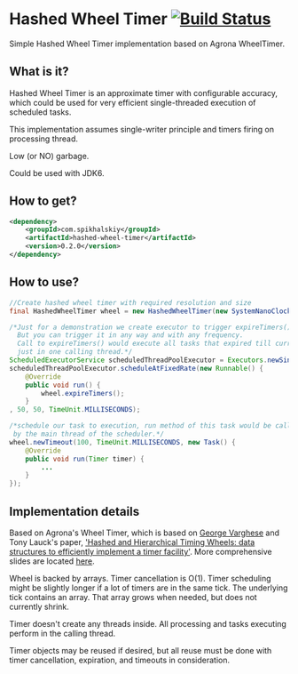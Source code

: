 # Hashed Wheel Timer [![Build Status](https://travis-ci.org/Spikhalskiy/hashed-wheel-timer.svg?branch=master)](https://travis-ci.org/Spikhalskiy/hashed-wheel-timer)
Simple Hashed Wheel Timer implementation based on Agrona WheelTimer.

## What is it?

Hashed Wheel Timer is an approximate timer with configurable accuracy, which could be used for very efficient single-threaded execution of scheduled tasks. 

This implementation assumes single-writer principle and timers firing on processing thread.

Low (or NO) garbage.

Could be used with JDK6.

## How to get?

```xml
<dependency>
    <groupId>com.spikhalskiy</groupId>
    <artifactId>hashed-wheel-timer</artifactId>
    <version>0.2.0</version>
</dependency>
```

## How to use?

```java
//Create hashed wheel timer with required resolution and size
final HashedWheelTimer wheel = new HashedWheelTimer(new SystemNanoClock(), 50, TimeUnit.MILLISECONDS, 512);

/*Just for a demonstration we create executor to trigger expireTimers() call
  But you can trigger it in any way and with any frequency.
  Call to expireTimers() would execute all tasks that expired till current timestamp
  just in one calling thread.*/
ScheduledExecutorService scheduledThreadPoolExecutor = Executors.newSingleThreadScheduledExecutor();
scheduledThreadPoolExecutor.scheduleAtFixedRate(new Runnable() {
    @Override
    public void run() {
        wheel.expireTimers();    
    }
, 50, 50, TimeUnit.MILLISECONDS);

/*schedule our task to execution, run method of this task would be called
 by the main thread of the scheduler.*/
wheel.newTimeout(100, TimeUnit.MILLISECONDS, new Task() {
    @Override
    public void run(Timer timer) {
        ...
    }
});
```

## Implementation details

Based on Agrona's Wheel Timer, which is based on <a href="http://cseweb.ucsd.edu/users/varghese/">George Varghese</a> and Tony Lauck's paper,
<a href="http://cseweb.ucsd.edu/users/varghese/PAPERS/twheel.ps.Z">'Hashed and Hierarchical Timing Wheels: data structures to efficiently implement a timer facility'</a>.
More comprehensive slides are located <a href="http://www.cse.wustl.edu/~cdgill/courses/cs6874/TimingWheels.ppt">here</a>.

Wheel is backed by arrays. Timer cancellation is O(1). Timer scheduling might be slightly
longer if a lot of timers are in the same tick. The underlying tick contains an array. That
array grows when needed, but does not currently shrink.

Timer doesn't create any threads inside. All processing and tasks executing perform in the calling thread.

Timer objects may be reused if desired, but all reuse must be done with timer cancellation,
expiration, and timeouts in consideration.